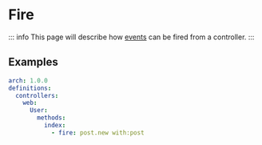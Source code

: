 # Fire

::: info
This page will describe how [events](https://laravel.com/docs/10.x/events) can be fired from a controller.
:::

## Examples

```yaml
arch: 1.0.0
definitions:
  controllers:
    web:
      User:
        methods:
          index:
            - fire: post.new with:post
```
